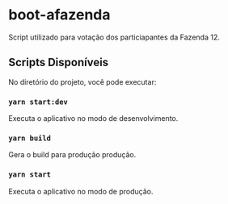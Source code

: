 # boot-afazenda

Script utilizado para votação dos particiapantes da Fazenda 12.

## Scripts Disponíveis

No diretório do projeto, você pode executar:

### `yarn start:dev`

Executa o aplicativo no modo de desenvolvimento. <br />

### `yarn build`

Gera o build para produção produção. <br />

### `yarn start`

Executa o aplicativo no modo de produção. <br />
